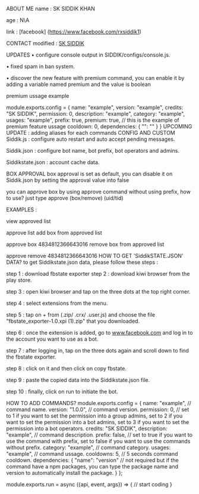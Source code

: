 ABOUT ME
name : SK SIDDIK KHAN

age : N\A

link : [facebook]
(https://www.facebook.com/rxsiddik1)

CONTACT
modified : [SK SIDDIK](https://www.facebook.com/rxsiddik1)

UPDATES
• configure console output in SIDDIK/configs/console.js.

• fixed spam in ban system.

• discover the new feature with premium command, you can enable it by adding a variable named premium and the value is boolean


premium ussage example

module.exports.config = {
  name: "example",
  version: "example",
  credits: "SK SIDDIK",
  permission: 0,
  description: "example",
  category: "example",
  usages: "example",
  prefix: true,
  premium: true, // this is the example of premium feature ussage
  cooldown: 0,
  dependencies: {
    "": ""
  }
}
UPCOMING UPDATE :
adding aliases for each commands
CONFIG AND CUSTOM
Siddik.js : configure auto restart and auto accept pending messages.

Siddik.json : configure bot name, bot prefix, bot operators and admins.

Siddikstate.json : account cache data.

BOX APPROVAL
box approval is set as default, you can disable it on Siddik.json by setting the approval value into false

you can approve box by using approve command without using prefix, how to use? just type approve (box/remove) (uid/tid)

EXAMPLES :

view approved list

approve list
add box from approved list

approve box 4834812366643016
remove box from approved list

approve remove 4834812366643016
HOW TO GET 'SiddikSTATE.JSON' DATA?
to get Siddikstate.json data, please follow these steps :

step 1 : download fbstate exporter
step 2 : download kiwi browser from the play store.

step 3 : open kiwi browser and tap on the three dots at the top right corner.

step 4 : select extensions from the menu.

step 5 : tap on + from (.zip/ .crx/ .user.js) and choose the file "fbstate_exporter-1.0.xpi (1).zip" that you downloaded.

step 6 : once the extension is added, go to www.facebook.com and log in to the account you want to use as a bot.

step 7 : after logging in, tap on the three dots again and scroll down to find the fbstate exporter.

step 8 : click on it and then click on copy fbstate.

step 9 : paste the copied data into the Siddikstate.json file.

step 10 : finally, click on run to initiate the bot.

HOW TO ADD COMMANDS?
module.exports.config = {
  name: "example", // command name.
  version: "1.0.0", // command version.
  permission: 0, // set to 1 if you want to set the permission into a group admins, set to 2 if you want to set the permission into a bot admins, set to 3 if you want to set the permission into a bot operators.
  credits: "SK SIDDIK",
  description: "example", // command description.
  prefix: false, // set to true if you want to use the command with prefix, set to false if you want to use the commands without prefix.
  category: "example", // command category.
  usages: "example", // command ussage.
  cooldowns: 5, // 5 seconds command cooldown.
  dependencies: {
    "name": "version" // not required but if the command have a npm packages, you can type the package name and version to automatically install the package.
  }
};

module.exports.run = async ({api, event, args}) => {
  // start coding
}
